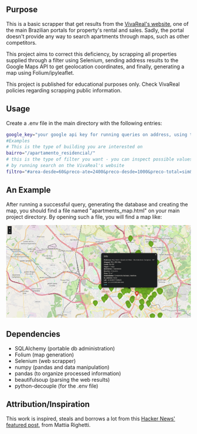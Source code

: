 ## Purpose 

This is a basic scrapper that get results from the [VivaReal's website](https://www.vivareal.com.br/), one of the main Brazilian portals for property's rental and sales.
Sadly, the portal doesn't provide any way to search apartments through maps, such as other competitors. 

This project aims to correct this deficiency, by scrapping all properties supplied through a filter using Selenium, sending address results to the Google Maps API to get geolocation coordinates, and finally, generating a map using Folium/ipyleaflet.

This project is published for educational purposes only. Check VivaReal policies regarding scrapping public information.

## Usage

Create a .env file in the main directory with the following entries:


```bash
google_key="your google api key for running queries on address, using the Geolocation API"
#Examples
# This is the type of building you are interested on
bairro="/apartamento_residencial/"
# this is the type of filter you want - you can inspect possible values 
# by running search on the VivaReal's website
filtro="#area-desde=60&preco-ate=2400&preco-desde=1000&preco-total=sim&vagas=1&ordenar-por=preco-total:ASC"
```

## An Example

After running a successful query, generating the database and creating the map, you should find a file named "apartments_map.html" on your main project directory.
By opening such a file, you will find a map like:

![Basic Map](/plot_example.png)


## Dependencies

- SQLAlchemy (portable db administration)
- Folium (map generation)
- Selenium (web scrapper)
- numpy (pandas and data manipulation)
- pandas (to organize processed information)
- beautifulsoup (parsing the web results)
- python-decouple (for the .env file)

## Attribution/Inspiration

This work is inspired, steals and borrows a lot from this [Hacker News' featured post](https://mattrighetti.com/2022/04/05/i-need-to-find-an-appartment.html), from Mattia Righetti.
